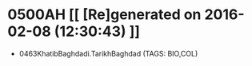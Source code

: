 # 0500AH [[ [Re]generated on 2016-02-08 (12:30:43) ]]

* 0463KhatibBaghdadi.TarikhBaghdad (TAGS: BIO,COL)
